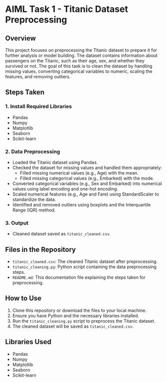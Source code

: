 # AIML Task 1 - Titanic Dataset Preprocessing

## Overview

This project focuses on preprocessing the Titanic dataset to prepare it for further analysis or model building. The dataset contains information about passengers on the Titanic, such as their age, sex, and whether they survived or not. The goal of this task is to clean the dataset by handling missing values, converting categorical variables to numeric, scaling the features, and removing outliers.

## Steps Taken

### 1. **Install Required Libraries**
   - Pandas
   - Numpy
   - Matplotlib
   - Seaborn
   - Scikit-learn

### 2. **Data Preprocessing**
   - Loaded the Titanic dataset using Pandas.
   - Checked the dataset for missing values and handled them appropriately:
     - Filled missing numerical values (e.g., Age) with the mean.
     - Filled missing categorical values (e.g., Embarked) with the mode.
   - Converted categorical variables (e.g., Sex and Embarked) into numerical values using label encoding and one-hot encoding.
   - Scaled numerical features (e.g., Age and Fare) using StandardScaler to standardize the data.
   - Identified and removed outliers using boxplots and the Interquartile Range (IQR) method.

### 3. **Output**
   - Cleaned dataset saved as `titanic_cleaned.csv`.

## Files in the Repository

- `titanic_cleaned.csv`: The cleaned Titanic dataset after preprocessing.
- `titanic_cleaning.py`: Python script containing the data preprocessing steps.
- `README.md`: This documentation file explaining the steps taken for preprocessing.

## How to Use

1. Clone this repository or download the files to your local machine.
2. Ensure you have Python and the necessary libraries installed.
3. Run the `titanic_cleaning.py` script to preprocess the Titanic dataset.
4. The cleaned dataset will be saved as `titanic_cleaned.csv`.

## Libraries Used

- Pandas
- Numpy
- Matplotlib
- Seaborn
- Scikit-learn




